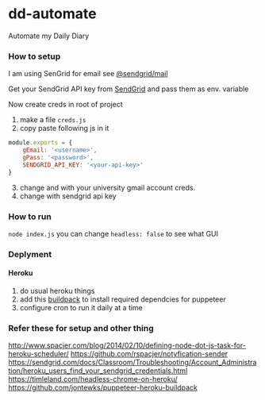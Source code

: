 # dd-automate
Automate my Daily Diary

### How to setup

I am using SenGrid for email see [@sendgrid/mail](https://github.com/sendgrid/sendgrid-nodejs/tree/master/packages/mail)

Get your SendGrid API key from [SendGrid](https://app.sendgrid.com/settings/api_keys) and pass them as env. variable

Now create creds in root of project

1. make a file `creds.js`
2. copy paste following js in it
```js
module.exports = {
    gEmail: '<username>',
    gPass: '<password>',
    SENDGRID_API_KEY: '<your-api-key>'
}
```
3. change <username> and <password> with your university gmail account creds.
4. change <your-api-key> with sendgrid api key

### How to run
`node index.js`
you can change `headless: false` to see what GUI 

### Deplyment

#### Heroku
1. do usual heroku things
2. add this [buildpack](https://github.com/jontewks/puppeteer-heroku-buildpack) to install required dependcies for puppeteer
3. configure cron to run it daily at a time

### Refer these for setup and other thing
http://www.spacjer.com/blog/2014/02/10/defining-node-dot-js-task-for-heroku-scheduler/
https://github.com/rspacjer/notyfication-sender
https://sendgrid.com/docs/Classroom/Troubleshooting/Account_Administration/heroku_users_find_your_sendgrid_credentials.html
https://timleland.com/headless-chrome-on-heroku/
https://github.com/jontewks/puppeteer-heroku-buildpack
